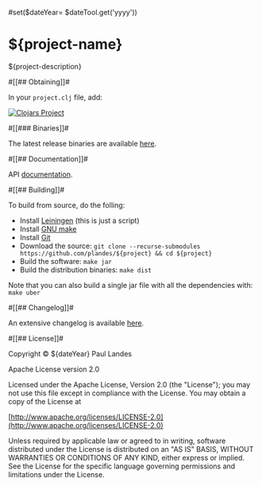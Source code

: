 #set($dateYear= $dateTool.get('yyyy'))
# ${project-name}

${project-description}


#[[## Obtaining]]#

In your `project.clj` file, add:

[![Clojars Project](https://clojars.org/${group}/${artifact}/latest-version.svg)](https://clojars.org/${group}/${artifact}/)


#[[### Binaries]]#

The latest release binaries are
available [here](https://github.com/plandes/${project}/releases/latest).


#[[## Documentation]]#

API [documentation](https://${user}.github.io/${project}/codox/index.html).


#[[## Building]]#

To build from source, do the folling:

- Install [Leiningen](http://leiningen.org) (this is just a script)
- Install [GNU make](https://www.gnu.org/software/make/)
- Install [Git](https://git-scm.com)
- Download the source: `git clone --recurse-submodules https://github.com/plandes/${project} && cd ${project}`
- Build the software: `make jar`
- Build the distribution binaries: `make dist`

Note that you can also build a single jar file with all the dependencies with: `make uber`


#[[## Changelog]]#

An extensive changelog is available [here](CHANGELOG.md).


#[[## License]]#

Copyright © ${dateYear} Paul Landes

Apache License version 2.0

Licensed under the Apache License, Version 2.0 (the "License");
you may not use this file except in compliance with the License.
You may obtain a copy of the License at

[http://www.apache.org/licenses/LICENSE-2.0](http://www.apache.org/licenses/LICENSE-2.0)

Unless required by applicable law or agreed to in writing, software
distributed under the License is distributed on an "AS IS" BASIS,
WITHOUT WARRANTIES OR CONDITIONS OF ANY KIND, either express or implied.
See the License for the specific language governing permissions and
limitations under the License.
